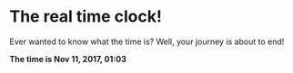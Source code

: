 # The real time clock!

Ever wanted to know what the time is? Well, your journey is about to end!

**The time is Nov 11, 2017, 01:03**